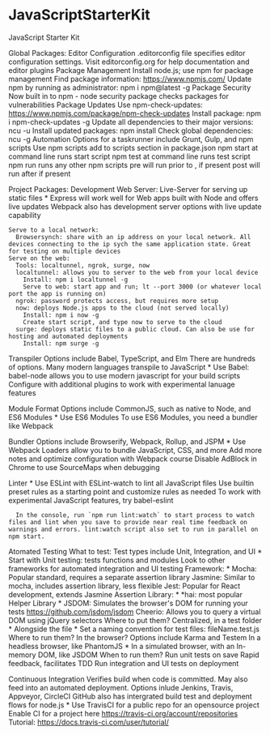 # JavaScriptStarterKit
JavaScript Starter Kit

Global Packages:
  Editor Configuration
    .editorconfig file specifies editor configuration settings. Visit editorconfig.org for help documentation and editor plugins
  Package Management
    Install node.js; use npm for package management
    Find package information: https://www.npmjs.com/
      Update npm by running as administrator: npm i npm@latest -g
  Package Security
    Now built in to npm - node security package checks packages for vulnerabilities
  Package Updates
    Use npm-check-updates: https://www.npmjs.com/package/npm-check-updates
    Install package: npm i npm-check-updates -g
    Update all dependencies to their major versions: ncu -u 
    Install updated packages: npm install
    Check global dependencies: ncu -g
  Automation
    Options for a taskrunner include Grunt, Gulp, and npm scripts
    Use npm scripts
      add to scripts section in package.json
      npm start at command line runs start script
      npm test at command line runs test script
      npm run <scriptname> runs any other npm scripts
        pre<scriptname> will run prior to <scriptname>, if present
        post<scriptname> will run after <scriptname> if present
      

Project Packages:
  Development Web Server:
    Live-Server for serving up static files
    * Express will work well for Web apps built with Node and offers live updates
    Webpack also has development server options with live update capability

    Serve to a local network:
      Browsersynch: share with an ip address on your local network. All devices connecting to the ip sych the same application state. Great for testing on multiple devices
    Serve on the web:
      Tools: localtunnel, ngrok, surge, now
      localtunnel: allows you to server to the web from your local device
        Install: npm i localtunnel -g
        Serve to web: start app and run; lt --port 3000 (or whatever local port the app is running on)
      ngrok: password protects access, but requires more setup
      now: deploys Node.js apps to the cloud (not served locally)
        Install: npm i now -g
        Create start script, and type now to serve to the cloud
      surge: deploys static files to a public cloud. Can also be use for hosting and automated deployments
        Install: npm surge -g
  
  Transpiler
    Options include Babel, TypeScript, and Elm
      There are hundreds of options. Many modern languages transpile to JavaScript
    * Use Babel: babel-node allows you to use modern javascript for your build scripts
      Configure with additional plugins to work with experimental lanuage features

  Module Format
    Options include CommonJS, such as native to Node, and ES6 Modules
    * Use ES6 Modules
    To use ES6 Modules, you need a bundler like Webpack

  Bundler
    Options include Browserify, Webpack, Rollup, and JSPM
    * Use Webpack
      Loaders allow you to bundle JavaScript, CSS, and more
      Add more notes and optimize configuration with Webpack course
    Disable AdBlock in Chrome to use SourceMaps when debugging

  Linter
    * Use ESLint with ESLint-watch to lint all JavaScript files
      Use builtin preset rules as a starting point and customize rules as needed
      To work with experimental JavaScript features, try babel-eslint
      
      In the console, run `npm run lint:watch` to start process to watch files and lint when you save to provide near real time feedback on warnings and errors. lint:watch script also set to run in parallel on npm start.
  
  Atomated Testing
    What to test:
      Test types include Unit, Integration, and UI
      * Start with Unit testing: tests functions and modules
      Look to other frameworks for automated integration and UI testing
    Framework: 
      * Mocha: Popular standard, requires a separate assertion library
      Jasmine: Similar to mocha, includes assertion library, less flexible
      Jest: Popular for React development, extends Jasmine
    Assertion Library:
      * *hai: most popular
    Helper Library
      * JSDOM: Simulates the browser's DOM for running your tests https://github.com/jsdom/jsdom
      Cheerio: Allows you to query a virtual DOM using jQuery selectors
    Where to put them?
      Centralized, in a test folder
      * Alongside the file
      * Set a naming convention for test files: fileName.test.js
    Where to run them?
      In the browser? Options include Karma and Testem
      In a headless browser, like PhantomJS
      * In a simulated browser, with an In-memory DOM, like JSDOM
    When to run them?
      Run unit tests on save
        Rapid feedback, facilitates TDD
      Run integration and UI tests on deployment

  Continuous Integration
    Verifies build when code is committed. May also feed into an automated deployment.
    Options inlude Jenkins, Travis, Appveyor, CircleCI
    GitHub also has intergrated build test and deployment flows for node.js
    * Use TravisCI for a public repo for an opensource project
        Enable CI for a project here https://travis-ci.org/account/repositories
        Tutorial: https://docs.travis-ci.com/user/tutorial/
    
    
